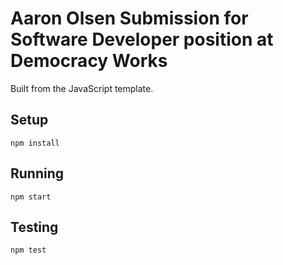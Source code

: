 # Aaron Olsen Submission for Software Developer position at Democracy Works

Built from the JavaScript template.

## Setup

  `npm install`

## Running

  `npm start`

## Testing

  `npm test`

